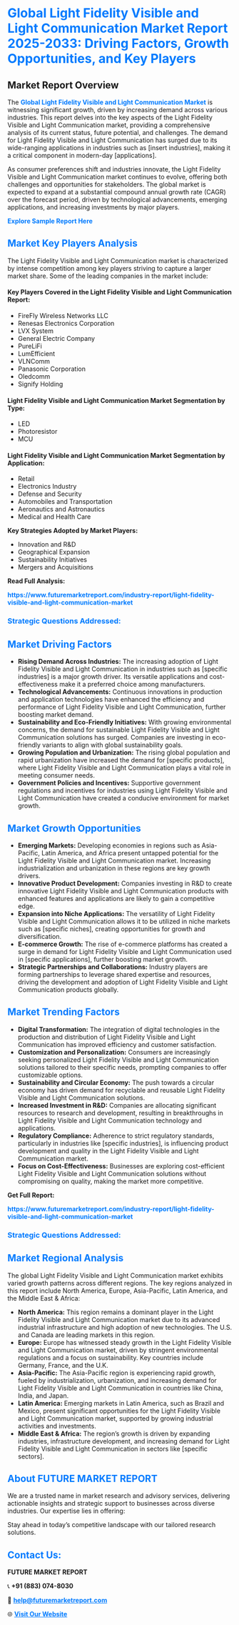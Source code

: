 <h1 style="color: #007BFF;">Global Light Fidelity Visible and Light Communication Market Report 2025-2033: Driving Factors, Growth Opportunities, and Key Players</h1>

<section id="overview">
<h2>Market Report Overview</h2>
<p>The <a href="https://www.futuremarketreport.com/industry-report/light-fidelity-visible-and-light-communication-market" style="color: #007BFF; text-decoration: none;"><strong>Global Light Fidelity Visible and Light Communication Market</strong></a> is witnessing significant growth, driven by increasing demand across various industries. This report delves into the key aspects of the Light Fidelity Visible and Light Communication market, providing a comprehensive analysis of its current status, future potential, and challenges. The demand for Light Fidelity Visible and Light Communication has surged due to its wide-ranging applications in industries such as [insert industries], making it a critical component in modern-day [applications].</p>
<p>As consumer preferences shift and industries innovate, the Light Fidelity Visible and Light Communication market continues to evolve, offering both challenges and opportunities for stakeholders. The global market is expected to expand at a substantial compound annual growth rate (CAGR) over the forecast period, driven by technological advancements, emerging applications, and increasing investments by major players.</p>
</section>

<section id="overview">
<p><a href="https://www.futuremarketreport.com/request-sample/reportId=82170" style="color: #007BFF; text-decoration: none;"><strong>Explore Sample Report Here</strong></a></p>
</section>

<section id="key-players">
<h2 style="color: #007BFF;">Market Key Players Analysis</h2>
<p>The Light Fidelity Visible and Light Communication market is characterized by intense competition among key players striving to capture a larger market share. Some of the leading companies in the market include:</p>
<h4>Key Players Covered in the Light Fidelity Visible and Light Communication Report:</h4>
<ul><li>FireFly Wireless Networks LLC</li><li>Renesas Electronics Corporation</li><li>LVX System</li><li>General Electric Company</li><li>PureLiFi</li><li>LumEfficient</li><li>VLNComm</li><li>Panasonic Corporation</li><li>Oledcomm</li><li>Signify Holding</li></ul>
<h4>Light Fidelity Visible and Light Communication Market Segmentation by Type:</h4>
<ul><li>LED</li><li>Photoresistor</li><li>MCU</li></ul>

<h4>Light Fidelity Visible and Light Communication Market Segmentation by Application:</h4>
<ul><li>Retail</li><li>Electronics Industry</li><li>Defense and Security</li><li>Automobiles and Transportation</li><li>Aeronautics and Astronautics</li><li>Medical and Health Care</li></ul>
<p><strong>Key Strategies Adopted by Market Players:</strong></p>
<ul>
<li>Innovation and R&D</li>
<li>Geographical Expansion</li>
<li>Sustainability Initiatives</li>
<li>Mergers and Acquisitions</li>
</ul>
</section>

<section>
<p><strong>Read Full Analysis: </strong></p><a href="https://www.futuremarketreport.com/industry-report/light-fidelity-visible-and-light-communication-market" style="color: #007BFF; text-decoration: none;"><strong>https://www.futuremarketreport.com/industry-report/light-fidelity-visible-and-light-communication-market</strong></a>
<h3 style="color: #007BFF;">Strategic Questions Addressed:</h3>
</section>

<section id="driving-factors">
<h2 style="color: #007BFF;">Market Driving Factors</h2>
<ul>
<li><strong>Rising Demand Across Industries:</strong> The increasing adoption of Light Fidelity Visible and Light Communication in industries such as [specific industries] is a major growth driver. Its versatile applications and cost-effectiveness make it a preferred choice among manufacturers.</li>
<li><strong>Technological Advancements:</strong> Continuous innovations in production and application technologies have enhanced the efficiency and performance of Light Fidelity Visible and Light Communication, further boosting market demand.</li>
<li><strong>Sustainability and Eco-Friendly Initiatives:</strong> With growing environmental concerns, the demand for sustainable Light Fidelity Visible and Light Communication solutions has surged. Companies are investing in eco-friendly variants to align with global sustainability goals.</li>
<li><strong>Growing Population and Urbanization:</strong> The rising global population and rapid urbanization have increased the demand for [specific products], where Light Fidelity Visible and Light Communication plays a vital role in meeting consumer needs.</li>
<li><strong>Government Policies and Incentives:</strong> Supportive government regulations and incentives for industries using Light Fidelity Visible and Light Communication have created a conducive environment for market growth.</li>
</ul>
</section>

<section id="growth-opportunities">
<h2 style="color: #007BFF;">Market Growth Opportunities</h2>
<ul>
<li><strong>Emerging Markets:</strong> Developing economies in regions such as Asia-Pacific, Latin America, and Africa present untapped potential for the Light Fidelity Visible and Light Communication market. Increasing industrialization and urbanization in these regions are key growth drivers.</li>
<li><strong>Innovative Product Development:</strong> Companies investing in R&D to create innovative Light Fidelity Visible and Light Communication products with enhanced features and applications are likely to gain a competitive edge.</li>
<li><strong>Expansion into Niche Applications:</strong> The versatility of Light Fidelity Visible and Light Communication allows it to be utilized in niche markets such as [specific niches], creating opportunities for growth and diversification.</li>
<li><strong>E-commerce Growth:</strong> The rise of e-commerce platforms has created a surge in demand for Light Fidelity Visible and Light Communication used in [specific applications], further boosting market growth.</li>
<li><strong>Strategic Partnerships and Collaborations:</strong> Industry players are forming partnerships to leverage shared expertise and resources, driving the development and adoption of Light Fidelity Visible and Light Communication products globally.</li>
</ul>
</section>

<section id="trending-factors">
<h2 style="color: #007BFF;">Market Trending Factors</h2>
<ul>
<li><strong>Digital Transformation:</strong> The integration of digital technologies in the production and distribution of Light Fidelity Visible and Light Communication has improved efficiency and customer satisfaction.</li>
<li><strong>Customization and Personalization:</strong> Consumers are increasingly seeking personalized Light Fidelity Visible and Light Communication solutions tailored to their specific needs, prompting companies to offer customizable options.</li>
<li><strong>Sustainability and Circular Economy:</strong> The push towards a circular economy has driven demand for recyclable and reusable Light Fidelity Visible and Light Communication solutions.</li>
<li><strong>Increased Investment in R&D:</strong> Companies are allocating significant resources to research and development, resulting in breakthroughs in Light Fidelity Visible and Light Communication technology and applications.</li>
<li><strong>Regulatory Compliance:</strong> Adherence to strict regulatory standards, particularly in industries like [specific industries], is influencing product development and quality in the Light Fidelity Visible and Light Communication market.</li>
<li><strong>Focus on Cost-Effectiveness:</strong> Businesses are exploring cost-efficient Light Fidelity Visible and Light Communication solutions without compromising on quality, making the market more competitive.</li>
</ul>
</section>

<section>
<p><strong>Get Full Report: </strong></p><a href="https://www.futuremarketreport.com/industry-report/light-fidelity-visible-and-light-communication-market" style="color: #007BFF; text-decoration: none;"><strong>https://www.futuremarketreport.com/industry-report/light-fidelity-visible-and-light-communication-market</strong></a>
<h3 style="color: #007BFF;">Strategic Questions Addressed:</h3>
</section>


<section id="regional-analysis">
<h2 style="color: #007BFF;">Market Regional Analysis</h2>
<p>The global Light Fidelity Visible and Light Communication market exhibits varied growth patterns across different regions. The key regions analyzed in this report include North America, Europe, Asia-Pacific, Latin America, and the Middle East & Africa:</p>
<ul>
<li><strong>North America:</strong> This region remains a dominant player in the Light Fidelity Visible and Light Communication market due to its advanced industrial infrastructure and high adoption of new technologies. The U.S. and Canada are leading markets in this region.</li>
<li><strong>Europe:</strong> Europe has witnessed steady growth in the Light Fidelity Visible and Light Communication market, driven by stringent environmental regulations and a focus on sustainability. Key countries include Germany, France, and the U.K.</li>
<li><strong>Asia-Pacific:</strong> The Asia-Pacific region is experiencing rapid growth, fueled by industrialization, urbanization, and increasing demand for Light Fidelity Visible and Light Communication in countries like China, India, and Japan.</li>
<li><strong>Latin America:</strong> Emerging markets in Latin America, such as Brazil and Mexico, present significant opportunities for the Light Fidelity Visible and Light Communication market, supported by growing industrial activities and investments.</li>
<li><strong>Middle East & Africa:</strong> The region’s growth is driven by expanding industries, infrastructure development, and increasing demand for Light Fidelity Visible and Light Communication in sectors like [specific sectors].</li>
</ul>
</section>

<footer>
<h2 style="color: #007BFF;">About FUTURE MARKET REPORT</h2>
<p>We are a trusted name in market research and advisory services, delivering actionable insights and strategic support to businesses across diverse industries. Our expertise lies in offering:</p>

<p>Stay ahead in today’s competitive landscape with our tailored research solutions.</p>

<h2 style="color: #007BFF;">Contact Us:</h2>
<p><strong>FUTURE MARKET REPORT</strong></p>
<p>📞 <strong>+91 (883) 074-8030</strong></p>
<p>📧 <strong><a href="mailto:help@futuremarketreport.com" style="color: #007BFF;">help@futuremarketreport.com</a></strong></p>
<p>🌐 <strong><a href="https://www.futuremarketreport.com/" style="color: #007BFF;">Visit Our Website</a></strong></p>
</footer>